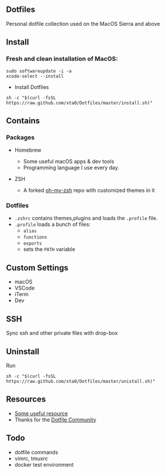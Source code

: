 ## Dotfiles

Personal dotfile collection used on the MacOS Sierra and above


## Install

### Fresh and clean installation of MacOS:

```
sudo softwareupdate -i -a
xcode-select --install
```

- Install Dotfiles

```
sh -c "$(curl -fsSL https://raw.github.com/xta0/Dotfiles/master/install.sh)"
```

## Contains

### Packages

- Homebrew
    - Some useful macOS apps & dev tools
    - Programming language I use every day.
        
- ZSH
    - A forked [oh-my-zsh](https://github.com/xta0/oh-my-zsh) repo with customized themes in it 

### Dotfiles

- `.zshrc` contains themes,plugins and loads the `.profile` file.
- `.profile` loads a bunch of files: 
    - `alias`
    - `functions`
    - `exports` 
    - sets the `PATH` variable
  
## Custom Settings

- macOS
- VSCode
- iTerm
- Dev

## SSH

Sync ssh and other private files with drop-box

## Uninstall

Run

```
sh -c "$(curl -fsSL https://raw.github.com/xta0/Dotfiles/master/unistall.sh)"
```



## Resources

- [Some useful resource](https://github.com/webpro/dotfiles)
- Thanks for the [Dotfile Community](http://dotfiles.github.io/)


## Todo

- dotfile commands
- vimrc, tmuxrc
- docker test environment
